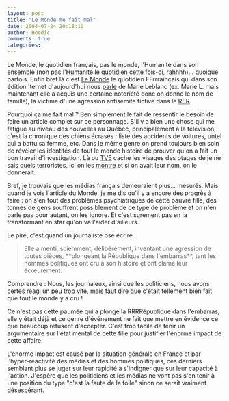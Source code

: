 ```yaml
---
layout: post
title: "Le Monde me fait mal"
date: 2004-07-24 20:18:10
author: Hoedic
comments: true
categories: 
---
```



Le Monde, le quotidien français, pas le monde, l'Humanité dans son ensemble (non pas l'Humanité le quotidien cette fois-ci, rahhhh)... quoique parfois. Enfin bref là c'est [Le Monde](http://www.lemonde.fr/) le quotidien FFrrrainçais qui dans son édition 'ternet d'aujourd'hui nous [parle](http://www.lemonde.fr/web/article/0,1-0@2-3226,36-373576,0.html) de Marie Leblanc (ex. Marie L. mais maintenant elle a acquis une certaine notoriété donc on donne le nom de famille), la victime d'une agression antisémite fictive dans le <acronym title="Reseau Express Regional">RER</acronym>.

Pourquoi ça me fait mal ? Ben simplement le fait de ressentir le besoin de faire un article complet sur ce personnage. S'il y a bien une chose qui me fatigue au niveau des nouvelles au Québec, principalement à la télévision, c'est la chronique des chiens écrasés : liste des accidents de voitures, untel qui a battu sa femme, etc. Dans le même genre on prend toujours bien soin de révéler les identités de tout le monde histoire de prouver qu'on a fait un bon travail d'investigation. Là ou [TV5](http://www.tv5.ca/) cache les visages des otages de je ne sais quels terroristes, ici on les [montre](http://www.cyberpresse.ca/monde/article/1,151,1065,072004,741507.shtml) et si on avait leur nom, on le donnerait.

Bref, je trouvais que les médias français demeuraient plus... mesurés. Mais quand je vois l'article du Monde, je me dis qu'il y a encore des progrès à faire : on s'en fout des problèmes psychiatriques de cette pauvre fille, des tonnes de gens souffrent possiblement de ce type de problème et on n'en parle pas pour autant, on les ignore. Et c'est surement pas en la transformant en star qu'on va l'aider d'ailleurs.

Le pire, c'est quand un journaliste ose écrire :

<blockquote class="citation">
Elle a menti, sciemment, délibérément, inventant une agression de toutes pièces, **plongeant la République dans l'embarras**, tant les hommes politiques ont cru à son histoire et ont clamé leur écœurement.
</blockquote>

Comprendre : Nous, les journaleux, ainsi que les politiciens, nous avons certes réagi un peu trop vite, mais faut dire que c'était tellement bien fait que tout le monde y a cru !

Ce n'est pas cette paumée qui a plongé la RRRRépublique dans l'embarras, elle y était déjà et ce genre d'événement ne fait que mettre en évidence ce que beaucoup refusent d'accepter. C'est trop facile de tenir un argumentaire sur l'état mental de cette fille pour justifier l'énorme impact de cette affaire.

L'énorme impact est causé par la situation générale en France et par l'hyper-réactivité des médias et des hommes politiques, ces derniers semblant plus se juger sur leur rapidité à s'indigner que sur leur capacité à l'action. J'espère que les politiciens et les médias ne vont pas s'en tenir à une position du type "c'est la faute de la folle" sinon ce serait vraiment désespérant.